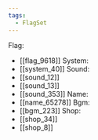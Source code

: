 ```yaml
---
tags:
  - FlagSet
---
```

Flag:
- [[flag_9618]]
System:
- [[system_40]]
Sound:
- [[sound_12]]
- [[sound_13]]
- [[sound_353]]
Name:
- [[name_65278]]
Bgm:
- [[bgm_223]]
Shop:
- [[shop_34]]
- [[shop_8]]
